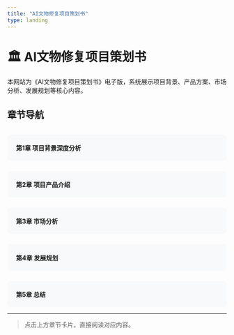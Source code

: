 ```yaml
---
title: "AI文物修复项目策划书"
type: landing
---
```


# 🏛️ AI文物修复项目策划书

本网站为《AI文物修复项目策划书》电子版，系统展示项目背景、产品方案、市场分析、发展规划等核心内容。

## 章节导航

<div style="display: flex; flex-wrap: wrap; gap: 24px; margin-top: 32px;">
  <a href="/docs/chapter1-background-analysis/" style="flex:1; min-width:220px; background:#f8f9fa; border-radius:8px; padding:20px; text-decoration:none;">
    <strong>第1章 项目背景深度分析</strong>
  </a>
  <a href="/docs/chapter2-product-intro/" style="flex:1; min-width:220px; background:#f8f9fa; border-radius:8px; padding:20px; text-decoration:none;">
    <strong>第2章 项目产品介绍</strong>
  </a>
  <a href="/docs/chapter3-market-analysis/" style="flex:1; min-width:220px; background:#f8f9fa; border-radius:8px; padding:20px; text-decoration:none;">
    <strong>第3章 市场分析</strong>
  </a>
  <a href="/docs/chapter4-development-plan/" style="flex:1; min-width:220px; background:#f8f9fa; border-radius:8px; padding:20px; text-decoration:none;">
    <strong>第4章 发展规划</strong>
  </a>
  <a href="/docs/chapter5-summary/" style="flex:1; min-width:220px; background:#f8f9fa; border-radius:8px; padding:20px; text-decoration:none;">
    <strong>第5章 总结</strong>
  </a>
</div>

---

> 点击上方章节卡片，直接阅读对应内容。 